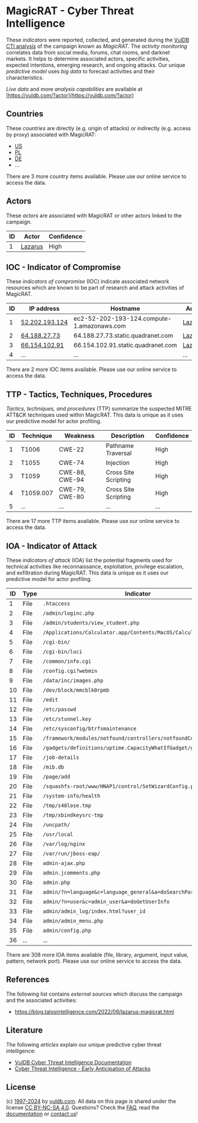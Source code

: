 # MagicRAT - Cyber Threat Intelligence

These _indicators_ were reported, collected, and generated during the [VulDB CTI analysis](https://vuldb.com/?kb.cti) of the campaign known as _MagicRAT_. The _activity monitoring_ correlates data from social media, forums, chat rooms, and darknet markets. It helps to determine associated actors, specific activities, expected intentions, emerging research, and ongoing attacks. Our unique _predictive model_ uses _big data_ to forecast activities and their characteristics.

_Live data_ and more _analysis capabilities_ are available at [https://vuldb.com/?actor](https://vuldb.com/?actor)

## Countries

These _countries_ are directly (e.g. origin of attacks) or indirectly (e.g. access by proxy) associated with MagicRAT:

* [US](https://vuldb.com/?country.us)
* [PL](https://vuldb.com/?country.pl)
* [DE](https://vuldb.com/?country.de)
* ...

There are 3 more country items available. Please use our online service to access the data.

## Actors

These _actors_ are associated with MagicRAT or other actors linked to the campaign.

ID | Actor | Confidence
-- | ----- | ----------
1 | [Lazarus](https://vuldb.com/?actor.lazarus) | High

## IOC - Indicator of Compromise

These _indicators of compromise_ (IOC) indicate associated network resources which are known to be part of research and attack activities of MagicRAT.

ID | IP address | Hostname | Actor | Confidence
-- | ---------- | -------- | ----- | ----------
1 | [52.202.193.124](https://vuldb.com/?ip.52.202.193.124) | ec2-52-202-193-124.compute-1.amazonaws.com | [Lazarus](https://vuldb.com/?actor.lazarus) | Medium
2 | [64.188.27.73](https://vuldb.com/?ip.64.188.27.73) | 64.188.27.73.static.quadranet.com | [Lazarus](https://vuldb.com/?actor.lazarus) | High
3 | [66.154.102.91](https://vuldb.com/?ip.66.154.102.91) | 66.154.102.91.static.quadranet.com | [Lazarus](https://vuldb.com/?actor.lazarus) | High
4 | ... | ... | ... | ...

There are 2 more IOC items available. Please use our online service to access the data.

## TTP - Tactics, Techniques, Procedures

_Tactics, techniques, and procedures_ (TTP) summarize the suspected MITRE ATT&CK techniques used within MagicRAT. This data is unique as it uses our predictive model for actor profiling.

ID | Technique | Weakness | Description | Confidence
-- | --------- | -------- | ----------- | ----------
1 | T1006 | CWE-22 | Pathname Traversal | High
2 | T1055 | CWE-74 | Injection | High
3 | T1059 | CWE-88, CWE-94 | Cross Site Scripting | High
4 | T1059.007 | CWE-79, CWE-80 | Cross Site Scripting | High
5 | ... | ... | ... | ...

There are 17 more TTP items available. Please use our online service to access the data.

## IOA - Indicator of Attack

These _indicators of attack_ (IOA) list the potential fragments used for technical activities like reconnaissance, exploitation, privilege escalation, and exfiltration during MagicRAT. This data is unique as it uses our predictive model for actor profiling.

ID | Type | Indicator | Confidence
-- | ---- | --------- | ----------
1 | File | `.htaccess` | Medium
2 | File | `/admin/loginc.php` | High
3 | File | `/admin/students/view_student.php` | High
4 | File | `/Applications/Calculator.app/Contents/MacOS/Calculator` | High
5 | File | `/cgi-bin/` | Medium
6 | File | `/cgi-bin/luci` | High
7 | File | `/common/info.cgi` | High
8 | File | `/config.cgi?webmin` | High
9 | File | `/data/inc/images.php` | High
10 | File | `/dev/block/mmcblk0rpmb` | High
11 | File | `/edit` | Low
12 | File | `/etc/passwd` | Medium
13 | File | `/etc/stunnel.key` | High
14 | File | `/etc/sysconfig/btrfsmaintenance` | High
15 | File | `/framework/modules/notfound/controllers/notfoundController.php` | High
16 | File | `/gadgets/definitions/uptime.CapacityWhatIfGadget/getmetrics.php` | High
17 | File | `/job-details` | Medium
18 | File | `/mib.db` | Low
19 | File | `/page/add` | Medium
20 | File | `/squashfs-root/www/HNAP1/control/SetWizardConfig.php` | High
21 | File | `/system-info/health` | High
22 | File | `/tmp/s48lose.tmp` | High
23 | File | `/tmp/xbindkeysrc-tmp` | High
24 | File | `/uncpath/` | Medium
25 | File | `/usr/local` | Medium
26 | File | `/var/log/nginx` | High
27 | File | `/var/run/jboss-eap/` | High
28 | File | `admin-ajax.php` | High
29 | File | `admin.jcomments.php` | High
30 | File | `admin.php` | Medium
31 | File | `admin/?n=language&c=language_general&a=doSearchParameter` | High
32 | File | `admin/?n=user&c=admin_user&a=doGetUserInfo` | High
33 | File | `admin/admin_log/index.html?user_id` | High
34 | File | `admin/admin_menu.php` | High
35 | File | `admin/config.php` | High
36 | ... | ... | ...

There are 308 more IOA items available (file, library, argument, input value, pattern, network port). Please use our online service to access the data.

## References

The following list contains _external sources_ which discuss the campaign and the associated activities:

* https://blog.talosintelligence.com/2022/09/lazarus-magicrat.html

## Literature

The following _articles_ explain our unique predictive cyber threat intelligence:

* [VulDB Cyber Threat Intelligence Documentation](https://vuldb.com/?kb.cti)
* [Cyber Threat Intelligence - Early Anticipation of Attacks](https://www.scip.ch/en/?labs.20201022)

## License

(c) [1997-2024](https://vuldb.com/?kb.changelog) by [vuldb.com](https://vuldb.com/?kb.about). All data on this page is shared under the license [CC BY-NC-SA 4.0](https://creativecommons.org/licenses/by-nc-sa/4.0/). Questions? Check the [FAQ](https://vuldb.com/?kb.faq), read the [documentation](https://vuldb.com/?kb) or [contact us](https://vuldb.com/?contact)!
